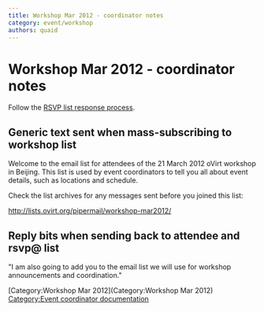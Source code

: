 ```yaml
---
title: Workshop Mar 2012 - coordinator notes
category: event/workshop
authors: quaid
---
```


# Workshop Mar 2012 - coordinator notes

Follow the [RSVP list response process](/community/events/archives/rsvp-list-response-process/).

## Generic text sent when mass-subscribing to workshop list

Welcome to the email list for attendees of the 21 March 2012 oVirt workshop in Beijing. This list is used by event coordinators to tell you all about event details, such as locations and schedule.

Check the list archives for any messages sent before you joined this list:

<http://lists.ovirt.org/pipermail/workshop-mar2012/>

## Reply bits when sending back to attendee and rsvp@ list

"I am also going to add you to the email list we will use for workshop announcements and coordination."

[Category:Workshop Mar 2012](Category:Workshop Mar 2012) [Category:Event coordinator documentation](/develop/developer-guide/events/event-coordinator-documentation/)

